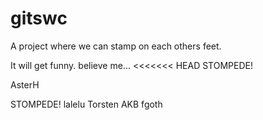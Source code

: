 # gitswc
A project where we can stamp on each others feet.

It will get funny. believe me...
<<<<<<< HEAD
STOMPEDE!






















AsterH



STOMPEDE! lalelu Torsten AKB fgoth

